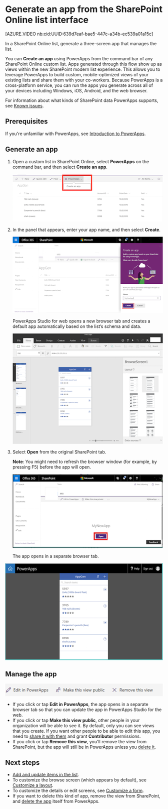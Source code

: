 <properties
   pageTitle="Generate an app to manage data from a SharePoint list | Microsoft PowerApps"
   description="Generate a three-screen app to manage data from a SharePoint list, whether the site is on-premises or in the cloud."
   services=""
   suite="powerapps"
   documentationCenter="na"
   authors="RickSaling"
   manager="anneta"
   editor=""
   tags=""/>

<tags
   ms.service="powerapps"
   ms.devlang="na"
   ms.topic="article"
   ms.tgt_pltfrm="na"
   ms.workload="na"
   ms.date="10/18/2016"
   ms.author="ricksal"/>

# Generate an app from the SharePoint Online list interface #

[AZURE.VIDEO nb:cid:UUID:639d7eaf-bae5-447c-a34b-ec539a01a15c]

In a SharePoint Online list, generate a three-screen app that manages the list.

You can **Create an app** using PowerApps from the command bar of any SharePoint Online custom list. Apps generated through this flow show up as views within the new SharePoint modern list experience.  This allows you to leverage PowerApps to build custom, mobile-optimized views of your existing lists and share them with your co-workers. Because PowerApps is a cross-platform service, you can run the apps you generate across all of your devices including Windows, iOS, Android, and the web browser.

For information about what kinds of SharePoint data PowerApps supports, see [Known issues](connection-sharepoint-online.md#known-issues).

## Prerequisites ##
If you're unfamiliar with PowerApps, see [Introduction to PowerApps](getting-started.md).

## Generate an app ##

1. Open a custom list in SharePoint Online, select **PowerApps** on the command bar, and then select **Create an app**.

    ![](./media/generate-app-from-sharepoint-list-interface/generate-new-app.png)

3. In the panel that appears, enter your app name, and then select **Create**.

    ![](./media/generate-app-from-sharepoint-list-interface/enter-app-name.png)

	PowerApps Studio for web opens a new browser tab and creates a default app automatically based on the list’s schema and data.

    ![](./media/generate-app-from-sharepoint-list-interface/powerapp-studio-for-web.png)  

6. Select **Open** from the original SharePoint tab.

	**Note**: You might need to refresh the browser window (for example, by pressing F5) before the app will open.

    ![](./media/generate-app-from-sharepoint-list-interface/open-app-in-browser.png)

	The app opens in a separate browser tab.

  ![](./media/generate-app-from-sharepoint-list-interface/open-app.png)


## Manage the app ##

![](./media/generate-app-from-sharepoint-list-interface/command-bar.png)

- If you click or tap **Edit in PowerApps**, the app opens in a separate browser tab so that you can update the app in PowerApps Studio for the web.
- If you click or tap **Make this view public**, other people in your organization will be able to see it. By default, only you can see views that you create. If you want other people to be able to edit this app, you need to [share it with them](share-app.md) and grant **Contributor** permissions.
- If you click or tap **Remove this view**, you'll remove the view from SharePoint, but the app will still be in PowerApps unless you [delete it](delete-app.md).

## Next steps ##

- [Add and update items in the list](open-app-embedded-in-sharepoint.md).
- To customize the browse screen (which appears by default), see [Customize a layout](customize-layout-sharepoint.md).
- To customize the details or edit screens, see [Customize a form](customize-forms-sharepoint.md).
- If you want to delete this kind of app, remove the view from SharePoint, and [delete the app](delete-app.md) itself from PowerApps.
